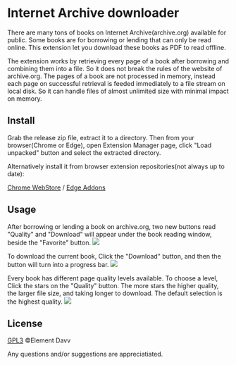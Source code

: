 # Internet Archive downloader

There are many tons of books on Internet Archive(archive.org) available for public. Some books are for borrowing or lending that can only be read online. This extension let you download these books as PDF to read offline.

The extension works by retrieving every page of a book after borrowing and combining them into a file. So it does not break the rules of the website of archive.org. The pages of a book are not processed in memory, instead each page on successful retrieval is feeded immediately to a file stream on local disk. So it can handle files of almost unlimited size with minimal impact on memory.

## Install
Grab the release zip file, extract it to a directory. Then from your browser(Chrome or Edge), open Extension Manager page, click "Load unpacked" button and select the extracted directory.

Alternatively install it from browser extension repositories(not always up to date):

[Chrome WebStore](https://chrome.google.com/webstore/detail/internet-archive-download/keimonnoakgkpnifppoomfdlkadghkjb) / [Edge Addons](https://microsoftedge.microsoft.com/addons/detail/internet-archive-download/cnpoedgimjaecinmgfnfhfmcpcngeeje)

## Usage
After borrowing or lending a book on archive.org, two new buttons read "Quality" and "Download" will appear under the book reading window, beside the "Favorite" button. 
<image src="resources/borrow.png">

To download the current book, Click the "Download" button, and then the button will turn into a progress bar.
<image src="resources/download.png">

Every book has different page quality levels available. To choose a level, Click the stars on the "Quality" button. The more stars the higher quality, the larger file size, and taking longer to download. The default selection is the highest quality.
<image src="resources/quality.png">

## License
[GPL3](LICENSE) ©Element Davv

Any questions and/or suggestions are appreciatiated.
